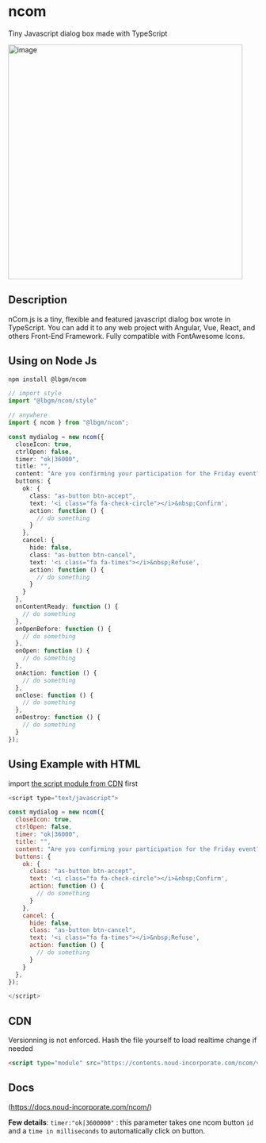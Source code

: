 # ncom
Tiny Javascript dialog box made with TypeScript

<img width="473" alt="image" src="https://user-images.githubusercontent.com/92580505/206837730-44fe4c07-0089-473f-aabd-22d7508d929b.png">

<!-- <img width="372" alt="image" src="https://user-images.githubusercontent.com/92580505/206837838-917b2d5b-ae1c-4506-9261-a51b72894e1c.png"> -->



## Description
nCom.js is a tiny, flexible and featured javascript dialog box wrote in TypeScript.
You can add it to any web project with Angular, Vue, React, and others Front-End Framework.
Fully compatible with FontAwesome Icons.

## Using on Node Js
```sh
npm install @lbgm/ncom
```

```ts
// import style
import "@lbgm/ncom/style"

// anywhere
import { ncom } from "@lbgm/ncom";

const mydialog = new ncom({
  closeIcon: true,
  ctrlOpen: false,
  timer: "ok|36000",
  title: "",
  content: "Are you confirming your participation for the Friday event?",
  buttons: {
    ok: {
      class: "as-button btn-accept",
      text: '<i class="fa fa-check-circle"></i>&nbsp;Confirm',
      action: function () {
        // do something
      }
    },
    cancel: {
      hide: false,
      class: "as-button btn-cancel",
      text: '<i class="fa fa-times"></i>&nbsp;Refuse',
      action: function () {
        // do something
      }
    }
  },
  onContentReady: function () {
    // do something
  },
  onOpenBefore: function () {
    // do something
  },
  onOpen: function () {
    // do something
  },
  onAction: function () {
    // do something
  },
  onClose: function () {
    // do something
  },
  onDestroy: function () {
    // do something
  }
});
```


## Using Example with HTML

import [the script module from CDN](#cdn) first

```js
<script type="text/javascript">

const mydialog = new ncom({
  closeIcon: true,
  ctrlOpen: false,
  timer: "ok|36000",
  title: "",
  content: "Are you confirming your participation for the Friday event?",
  buttons: {
    ok: {
      class: "as-button btn-accept",
      text: '<i class="fa fa-check-circle"></i>&nbsp;Confirm',
      action: function () {
        // do something
      }
    },
    cancel: {
      hide: false,
      class: "as-button btn-cancel",
      text: '<i class="fa fa-times"></i>&nbsp;Refuse',
      action: function () {
        // do something
      }
    }
  },
});

</script>
```

## CDN

Versionning is not enforced. Hash the file yourself to load realtime change if needed

```html
<script type="module" src="https://contents.noud-incorporate.com/ncom/v9/c.js?your_hash"></script>
```

## Docs

(https://docs.noud-incorporate.com/ncom/)

**Few details**:
`timer:"ok|3600000"` : this parameter takes one ncom button `id` and a `time in milliseconds` to automatically click on button.
